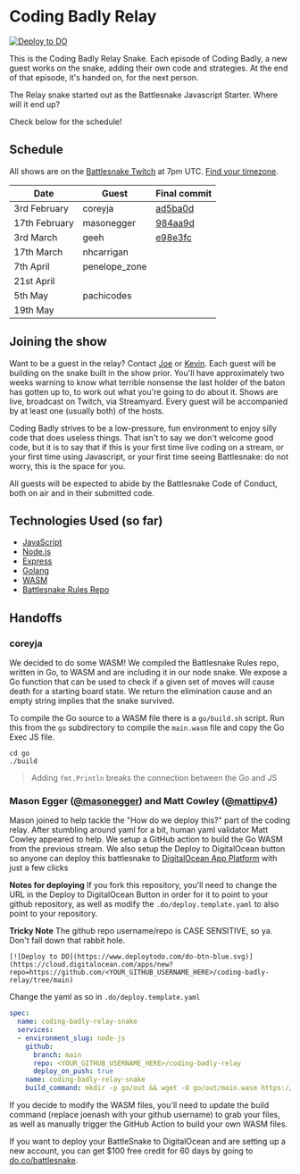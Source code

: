 # Coding Badly Relay
[![Deploy to DO](https://www.deploytodo.com/do-btn-blue.svg)](https://cloud.digitalocean.com/apps/new?repo=https://github.com/masonegger/coding-badly-relay/tree/main)

This is the Coding Badly Relay Snake. Each episode of Coding Badly, a new guest works on the snake, adding their own code and strategies. At the end of that episode, it's handed on, for the next person.

The Relay snake started out as the Battlesnake Javascript Starter. Where will it end up?

Check below for the schedule!

## Schedule

All shows are on the [Battlesnake Twitch](https://battlesnake.tv) at 7pm UTC. [Find your timezone](https://everytimezone.com/convert/utc/7pm).

| Date          | Guest | Final commit |
| ------------- | ----- | ------------ |
| 3rd February  |   coreyja    |       [ad5ba0d](https://github.com/joenash/coding-badly-relay/commit/ad5ba0d2076c312619089f68496bef29d484b3eb)       |
| 17th February | masonegger  |       [984aa9d](https://github.com/joenash/coding-badly-relay/commit/984aa9db4329779ddcc6ac615078c05d44da6948)       |
| 3rd March     | geeh  |       [e98e3fc](https://github.com/joenash/coding-badly-relay/commit/e98e3fc7a4b49eb8059561fdd1a5becafbfab815)       |
| 17th March    |   nhcarrigan    |              |
| 7th April     |   penelope_zone    |              |
| 21st April    |       |              |
| 5th May       |   pachicodes   |              |
| 19th May      |       |              |

## Joining the show

Want to be a guest in the relay? Contact [Joe](https://twitter.com/jna_sh) or [Kevin](https://twitter.com/_phzn). Each guest will be building on the snake built in the show prior. You'll have approximately two weeks warning to know what terrible nonsense the last holder of the baton has gotten up to, to work out what you're going to do about it. Shows are live, broadcast on Twitch, via Streamyard. Every guest will be accompanied by at least one (usually both) of the hosts.

Coding Badly strives to be a low-pressure, fun environment to enjoy silly code that does useless things. That isn't to say we don't welcome good code, but it is to say that if this is your first time live coding on a stream, or your first time using Javascript, or your first time seeing Battlesnake: do not worry, this is the space for you.

All guests will be expected to abide by the Battlesnake Code of Conduct, both on air and in their submitted code.

## Technologies Used (so far)

- [JavaScript](https://www.javascript.com/)
- [Node.js](https://nodejs.dev/)
- [Express](https://expressjs.com/)
- [Golang](https://go.dev/)
- [WASM](https://webassembly.org/)
- [Battlesnake Rules Repo](https://github.com/BattlesnakeOfficial/rules)

## Handoffs

### coreyja

We decided to do some WASM! We compiled the Battlesnake Rules repo, written in Go, to WASM and are including it in our node snake.
We expose a Go function that can be used to check if a given set of moves will cause death for a starting board state. We return the elimination cause
and an empty string implies that the snake survived.

To compile the Go source to a WASM file there is a `go/build.sh` script. Run this from the `go` subdirectory to compile the `main.wasm` file and copy the Go Exec JS file.

```
cd go
./build
```

> Adding `fmt.Println` breaks the connection between the Go and JS

### Mason Egger ([@masonegger](https://twitter.com/masonegger)) and Matt Cowley ([@mattipv4](https://twitter.com/MattIPv4))

Mason joined to help tackle the "How do we deploy this?" part of the coding relay.
After stumbling around yaml for a bit, human yaml validator Matt Cowley appeared to help.
We setup a GitHub action to build the Go WASM from the previous stream. We also setup
the Deploy to DigitalOcean button so anyone can deploy this battlesnake to [DigitalOcean App Platform](https://www.digitalocean.com/products/app-platform) with just a few clicks

**Notes for deploying** If you fork this repository, you'll need to change the URL in the Deploy to DigitalOcean Button in order for it to point to your github repository, as well as modify the `.do/deploy.template.yaml` to also point to your repository.

**Tricky Note** The github repo username/repo is CASE SENSITIVE, so ya. Don't fall down that rabbit hole.

`[![Deploy to DO](https://www.deploytodo.com/do-btn-blue.svg)](https://cloud.digitalocean.com/apps/new?repo=https://github.com/<YOUR_GITHUB_USERNAME_HERE>/coding-badly-relay/tree/main)`

Change the yaml as so in `.do/deploy.template.yaml`
```yaml
spec:
  name: coding-badly-relay-snake
  services:
  - environment_slug: node-js
    github:
      branch: main
      repo: <YOUR_GITHUB_USERNAME_HERE>/coding-badly-relay
      deploy_on_push: true
    name: coding-badly-relay-snake
    build_command: mkdir -p go/out && wget -O go/out/main.wasm https://github.com/joenash/coding-badly-relay/releases/download/latest/main.wasm && wget -O go/out/wasm_exec.js https://github.com/joenash/coding-badly-relay/releases/download/latest/wasm_exec.js
```

If you decide to modify the WASM files, you'll need to update the build command (replace joenash with your github username) to grab your files, as well as manually trigger the GitHub Action to build your own WASM files.

If you want to deploy your BattleSnake to DigitalOcean and are setting up a new account, you can get
$100 free credit for 60 days by going to [do.co/battlesnake](https://do.co/battlesnake).
